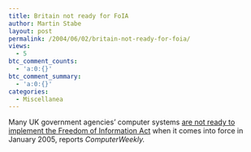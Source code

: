 ```yaml
---
title: Britain not ready for FoIA
author: Martin Stabe
layout: post
permalink: /2004/06/02/britain-not-ready-for-foia/
views:
  - 5
btc_comment_counts:
  - 'a:0:{}'
btc_comment_summary:
  - 'a:0:{}'
categories:
  - Miscellanea
---
```

Many UK government agencies&#8217; computer systems [are not ready to implement the Freedom of Information Act][1] when it comes into force in January 2005, reports *ComputerWeekly.*

 [1]: http://www.computerweekly.com/articles/article.asp?liArticleID=130904&liArticleTypeID=1&liCategoryID=6&liChannelID=28&liFlavourID=1&sSearch=&nPage=1